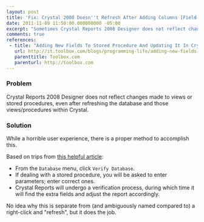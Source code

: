 ```yaml
---
layout: post
title: 'Fix: Crystal 2008 Doesn''t Refresh After Adding Columns [Field Notes]'
date: 2011-11-09 11:50:00.000000000 -05:00
excerpt: "Sometimes Crystal Reports 2008 Designer does not reflect changes made to views or stored procedures, even after refreshing things within Crystal."
comments: true
references: 
 - title: "Adding New Fields To Stored Procedure And Updating It In Crystal Reports"
   url: http://it.toolbox.com/blogs/programming-life/adding-new-fields-to-stored-procedure-and-updating-it-in-crystal-reports-30072
   parenttitle: Toolbox.com
   parenturl: http://toolbox.com
---
```

### Problem

Crystal Reports 2008 Designer does not reflect changes made to views or stored procedures, even after refreshing the database and those views/procedures within Crystal.

### Solution

While a horrible user experience, there is a proper method to accomplish this.

Based on trips from [this helpful article]:

* From the `Database` menu, click `Verify Database`.
* If dealing with a stored procedure, you will be asked to enter parameters; enter correct ones.
* Crystal Reports will undergo a verification process, during which time it will find the extra fields and adjust the report accordingly.

No idea why this is separate from (and ambiguously named compared to) a right-click and "refresh", but it does the job.

[this helpful article]: http://it.toolbox.com/blogs/programming-life/adding-new-fields-to-stored-procedure-and-updating-it-in-crystal-reports-30072
